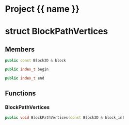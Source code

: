<script setup>
import {useRoute} from 'vitepress'
const {path} = useRoute()
const tokens = path.split('/')
const words = tokens[2].split('-');
for (let i = 0; i < words.length; i++) {
    words[i] = words[i].charAt(0).toUpperCase() + words[i].slice(1);
    words[i] = words[i].replace('geode', 'Geode')
}
const name = words.join('-');
</script>
# Project {{ name }}

# struct BlockPathVertices


## Members

```cpp
public const Block3D & block

```

```cpp
public index_t begin

```

```cpp
public index_t end

```



## Functions

### BlockPathVertices

```cpp
public void BlockPathVertices(const Block3D & block_in)
```




